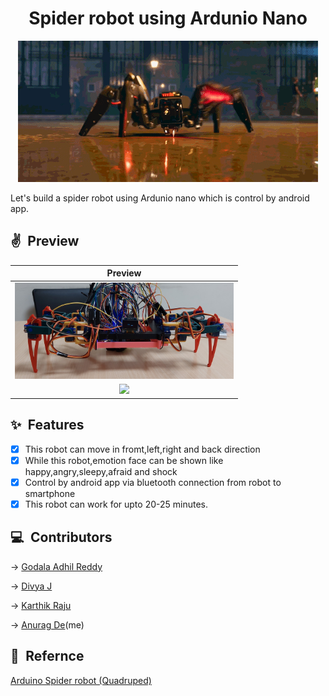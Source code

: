 <h1 align="center" >Spider robot using Ardunio Nano</h1>
<p align="center">
   <img width="480" src="for  md file/spideranim.gif">
</p>
Let's build a spider robot using Ardunio nano which is control by android app.

## ✌&ensp;Preview

|              Preview             |
| :----------------------------------: |
| <img src="for  md file/20211002_152952.jpg" width="350">|
| <img src="for  md file/previewemotion.gif" width="350">|

## ✨&ensp;Features
* [x] This robot can move in fromt,left,right and back direction
* [x] While this robot,emotion face can be shown like happy,angry,sleepy,afraid and shock 
* [x] Control by android app via bluetooth connection from robot to smartphone
* [x] This robot can work for upto 20-25 minutes.

## 💻&ensp;Contributors
->
<a href= "https://www.linkedin.com/in/godala-adhil-reddy-6301b0191/">Godala Adhil Reddy</a>

->
<a href= "https://www.linkedin.com/in/divya-j-365b28225/">Divya J</a>

->
<a href="https://www.linkedin.com/in/karthik-raju-84a205225/" >Karthik Raju</a>

->
<a href= "https://www.linkedin.com/in/anurag-de-404s-retr0/">Anurag De</a>(me)

## 📝&ensp;Refernce
<a href= "https://www.youtube.com/watch?v=fvUhFBq7Z4g">Arduino Spider robot (Quadruped)</a>
